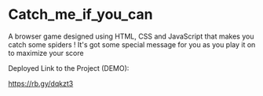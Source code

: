 # Catch_me_if_you_can
A browser game designed using HTML, CSS and JavaScript that makes you catch some spiders ! It's got some special message for you as you play it on to maximize your score

Deployed Link to the Project (DEMO):

https://rb.gy/dqkzt3
